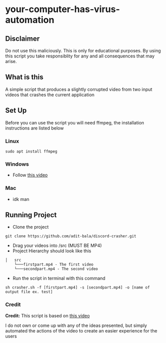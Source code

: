 # your-computer-has-virus-automation

## Disclaimer

Do not use this maliciously. This is only for educational purposes. By using this script you take responsiblity for any and all consequences that may arise.

## What is this

A simple script that produces a slightly corrupted video from two input videos that crashes the current application

## Set Up

Before you can use the script you will need ffmpeg, the installation instructions are listed below

### Linux

```
sudo apt install ffmpeg
```

### Windows

- Follow [this video](https://www.youtube.com/watch?v=r1AtmY-RMyQ&t=0s)

### Mac

- idk man

## Running Project

- Clone the project

```
git clone https://github.com/adit-bala/discord-crasher.git
```

- Drag your videos into /src (MUST BE MP4)
- Project Hierarchy should look like this

```
│   src
    └───firstpart.mp4 - The first video
    └───secondpart.mp4 - The second video
```

- Run the script in terminal with this command

```
sh crasher.sh -f [firstpart.mp4] -s [secondpart.mp4] -o [name of output file ex. test]
```

### Credit

**Credit:** This script is based on [this video](https://www.youtube.com/watch?v=jlavvmSmgO0)

I do not own or come up with any of the ideas presented, but simply automated the actions of the video to create an easier experience for the users
